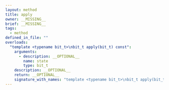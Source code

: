 ```yaml
---
layout: method
title: apply
owner: __MISSING__
brief: __MISSING__
tags:
  - method
defined_in_file: ""
overloads:
  "template <typename bit_t>\nbit_t apply(bit_t) const":
    arguments:
      - description: __OPTIONAL__
        name: state
        type: bit_t
    description: __OPTIONAL__
    return: __OPTIONAL__
    signature_with_names: "template <typename bit_t>\nbit_t apply(bit_t state) const"
---
```

